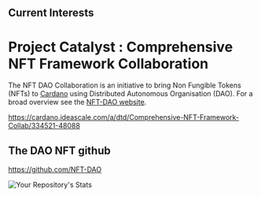## Current Interests


Project Catalyst : Comprehensive NFT Framework Collaboration
============================================================

The NFT DAO Collaboration is an initiative to bring Non Fungible Tokens (NFTs) to [Cardano](https://cardano.org/) using Distributed Autonomous Organisation (DAO). For a broad overview see the [NFT-DAO website](https://nft-dao.org/).

https://cardano.ideascale.com/a/dtd/Comprehensive-NFT-Framework-Collab/334521-48088

## The DAO NFT github

https://github.com/NFT-DAO

![Your Repository's Stats](https://github-readme-stats.vercel.app/api?username=stephen-rowan&show_icons=true)
